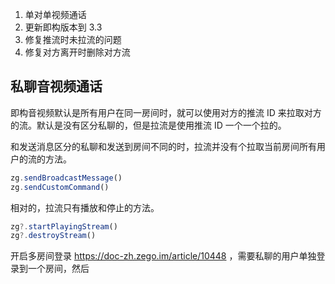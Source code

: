 1. 单对单视频通话
2. 更新即构版本到 3.3
3. 修复推流时未拉流的问题
4. 修复对方离开时删除对方流
## 私聊音视频通话

即构音视频默认是所有用户在同一房间时，就可以使用对方的推流 ID 来拉取对方的流。默认是没有区分私聊的，但是拉流是使用推流 ID 一个一个拉的。

和发送消息区分的私聊和发送到房间不同的时，拉流并没有个拉取当前房间所有用户的流的方法。

```ts
zg.sendBroadcastMessage()
zg.sendCustomCommand()
```

相对的，拉流只有播放和停止的方法。

```ts
zg?.startPlayingStream()
zg?.destroyStream()
```

开启多房间登录 https://doc-zh.zego.im/article/10448 ，需要私聊的用户单独登录到一个房间，然后
